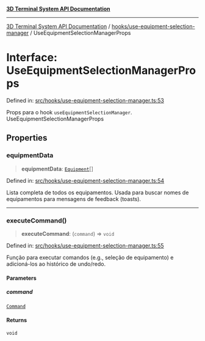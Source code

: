 [**3D Terminal System API Documentation**](../../../README.md)

***

[3D Terminal System API Documentation](../../../README.md) / [hooks/use-equipment-selection-manager](../README.md) / UseEquipmentSelectionManagerProps

# Interface: UseEquipmentSelectionManagerProps

Defined in: [src/hooks/use-equipment-selection-manager.ts:53](https://github.com/Dicommunitas/ThreeJS_Terminal_3D/blob/1e74b7c848780edcc8caac62c0023b31b5be34f5/src/hooks/use-equipment-selection-manager.ts#L53)

Props para o hook `useEquipmentSelectionManager`.
 UseEquipmentSelectionManagerProps

## Properties

### equipmentData

> **equipmentData**: [`Equipment`](../../../lib/types/interfaces/Equipment.md)[]

Defined in: [src/hooks/use-equipment-selection-manager.ts:54](https://github.com/Dicommunitas/ThreeJS_Terminal_3D/blob/1e74b7c848780edcc8caac62c0023b31b5be34f5/src/hooks/use-equipment-selection-manager.ts#L54)

Lista completa de todos os equipamentos. Usada para buscar nomes
                                      de equipamentos para mensagens de feedback (toasts).

***

### executeCommand()

> **executeCommand**: (`command`) => `void`

Defined in: [src/hooks/use-equipment-selection-manager.ts:55](https://github.com/Dicommunitas/ThreeJS_Terminal_3D/blob/1e74b7c848780edcc8caac62c0023b31b5be34f5/src/hooks/use-equipment-selection-manager.ts#L55)

Função para executar comandos (e.g., seleção de equipamento)
                                                       e adicioná-los ao histórico de undo/redo.

#### Parameters

##### command

[`Command`](../../../lib/types/interfaces/Command.md)

#### Returns

`void`
